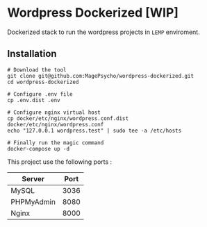 # Wordpress Dockerized [WIP]
Dockerized stack to run the wordpress projects in `LEMP` enviroment.

## Installation
```
# Download the tool
git clone git@github.com:MagePsycho/wordpress-dockerized.git
cd wordpress-dockerized

# Configure .env file
cp .env.dist .env

# Configure nginx virtual host
cp docker/etc/nginx/wordpress.conf.dist docker/etc/nginx/wordpress.conf
echo "127.0.0.1 wordpress.test" | sudo tee -a /etc/hosts

# Finally run the magic command
docker-compose up -d
```

This project use the following ports :

| Server     | Port |
|------------|------|
| MySQL      | 3036 |
| PHPMyAdmin | 8080 |
| Nginx      | 8000 |
